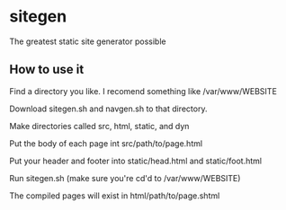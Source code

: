 # sitegen
The greatest static site generator possible

## How to use it

Find a directory you like.  I recomend something like /var/www/WEBSITE

Download sitegen.sh and navgen.sh to that directory.

Make directories called src, html, static, and dyn

Put the body of each page int src/path/to/page.html

Put your header and footer into static/head.html and static/foot.html

Run sitegen.sh (make sure you're cd'd to /var/www/WEBSITE)

The compiled pages will exist in html/path/to/page.shtml
